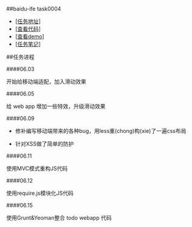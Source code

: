 ##baidu-ife task0004

- [[任务地址]](https://github.com/baidu-ife/ife/tree/master/task/task0004)
- [[查看代码]](https://github.com/zchen9/baidu-ife-task/tree/gh-pages/task0004/zchen9)
- [[查看demo]](http://www.chen9.info/baidu-ife-task/task0004/dist/)
- [[任务笔记]](http://www.chen9.info/)

##任务进程

####06.03

开始给移动端适配，加入滑动效果

####06.05

给 web app 增加一些特效，升级滑动效果

####06.09

- 修补编写移动端带来的各种bug，用less重(chong)构(xie)了一遍css布局

- 针对XSS做了简单的防护

####06.11

使用MVC模式重构JS代码

####06.12

使用require.js模块化JS代码

####06.15

使用Grunt&Yeoman整合 todo webapp 代码
